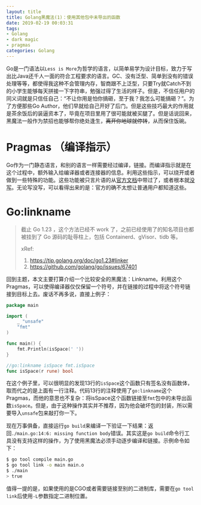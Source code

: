 ```yaml
---
layout: title
title: Golang黑魔法(1)：使用其他包中未导出的函数
date: 2019-02-19 00:03:31
tags:
- Golang
- dark magic
- pragmas
categories: Golang
---
```


Go是一门语法以`Less is More`为哲学的语言，以简单易学为设计目标，致力于写出比Java还千人一面的符合工程要求的语言。GC、没有泛型、简单到没有的错误处理等等，都使得我这种不会管理内存，智商跟不上泛型，只要Try就Catch不到的小学生能够每天拼接一下字符串，勉强过得了生活的样子。但是，不信任用户的同义词就是只信任自己：“不让你用是怕你搞砸，至于我？我怎么可能搞砸？”。为了方便那些Go Author，他们早就给自己开好了后门。但是这些技巧最大的作用就是茶余饭后的装逼资本了，毕竟在项目里用了很可能就被买腿了。但是话说回来，黑魔法一般作为禁招也能够帮你绝处逢生，~~离开你地球就停转~~，从而保住饭碗。

<!-- more -->

# Pragmas （编译指示）
Go作为一门静态语言，和别的语言一样需要经过编译，链接。而编译指示就是在这个过程中，额外输入给编译器或者连接器的信息。利用这些指示，可以绕开或者做到一些特殊的功能。这些功能被只言片语的从[官方文档](https://golang.org/cmd/compile/#hdr-Compiler_Directives)中带过了，或者根本就[没写](https://dave.cheney.net/2018/01/08/gos-hidden-pragmas)。无论写没写，可以看得出来的是：官方的确不太想让普通用户都知道这些。

# Go:linkname

> 截止 Go 1.23 ，这个方法已经不 work 了，之前已经使用了的知名项目也都被挂到了 Go 源码的耻辱柱上，包括 Containerd、gVisor、tidb 等。
> 
> xRef:
> 1. https://tip.golang.org/doc/go1.23#linker
> 2. https://github.com/golang/go/issues/67401

回到主题，本文主要打算介绍一个比较安全的黑魔法：Linkname。利用这个Pragmas，可以使得编译器仅仅保留一个符号，并在链接的过程中将这个符号链接到目标上去。废话不再多说，直接上例子：
```Go
package main

import (
	_ "unsafe"
	"fmt"
)

func main() {
	fmt.Println(isSpace(' '))
}

//go:linkname isSpace fmt.isSpace
func isSpace(r rune) bool
```

在这个例子里，可以很明显的发现13行的`isSpace`这个函数只有签名没有函数体，取而代之的是上面有一行注释。代码13行的注释使用了`go:linkname`这个Pragmas，而他的意思也不复杂：将isSpace这个函数链接至`fmt`包中的未导出函数`isSpace`。但是，由于这种操作其实并不推荐，因为他会破坏包的封装，所以需要导入`unsafe`包来敲打你一下。

现在万事俱备，直接运行`go build`来编译一下验证一下结果：返回`./main.go:14:6: missing function body`错误。其实这是`go build`命令行工具没有支持这样的操作，为了使用黑魔法必须手动逐步编译和链接。示例命令如下：
```Bash
$ go tool compile main.go
$ go tool link -o main main.o
$ ./main
> true
```

值得一提的是，如果使用的是CGO或者需要链接至别的二进制库，需要在`go tool link`后使用`-L`参数指定二进制位置。


